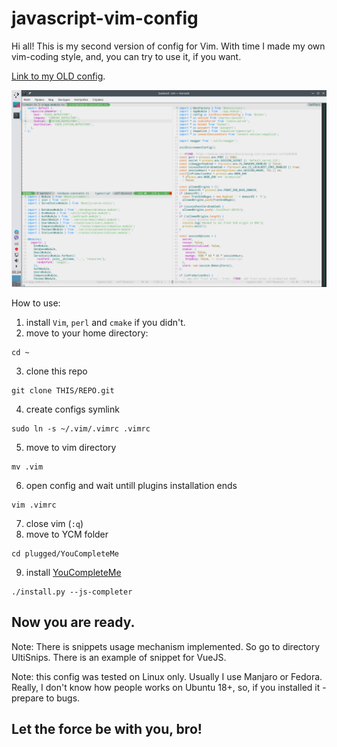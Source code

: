 # javascript-vim-config

Hi all! This is my second version of config for Vim. With time I made my own vim-coding style, and, you can try to use it, if you want.

[Link to my OLD config](https://github.com/PinkyRabbit/nodejs-python-vim-config).

![Vim image](https://raw.githubusercontent.com/PinkyRabbit/my-js-vim-cfg-v2/master/vim-demo.png "Vim image")

How to use:
1. install `Vim`, `perl` and `cmake` if you didn't.
2. move to your home directory:
```
cd ~
```
3. clone this repo
```
git clone THIS/REPO.git
```
4. create configs symlink
```
sudo ln -s ~/.vim/.vimrc .vimrc
```
5. move to vim directory
```
mv .vim
```
6. open config and wait untill plugins installation ends
```
vim .vimrc
```
7. close vim (`:q`)
8. move to YCM folder
```
cd plugged/YouCompleteMe
```
9. install [YouCompleteMe](https://github.com/ycm-core/YouCompleteMe)
```
./install.py --js-completer
```
## Now you are ready.

Note: There is snippets usage mechanism implemented. So go to directory UltiSnips. There is an example of snippet for VueJS.


Note: this config was tested on Linux only. Usually I use Manjaro or Fedora. Really, I don't know how people works on Ubuntu 18+, so, if you installed it - prepare to bugs.

## Let the force be with you, bro!
